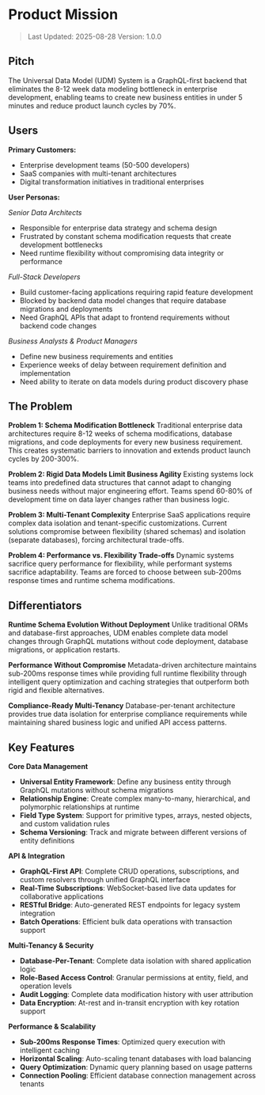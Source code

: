 # Product Mission

> Last Updated: 2025-08-28
> Version: 1.0.0

## Pitch

The Universal Data Model (UDM) System is a GraphQL-first backend that eliminates the 8-12 week data modeling bottleneck in enterprise development, enabling teams to create new business entities in under 5 minutes and reduce product launch cycles by 70%.

## Users

**Primary Customers:**
- Enterprise development teams (50-500 developers)
- SaaS companies with multi-tenant architectures
- Digital transformation initiatives in traditional enterprises

**User Personas:**

*Senior Data Architects*
- Responsible for enterprise data strategy and schema design
- Frustrated by constant schema modification requests that create development bottlenecks
- Need runtime flexibility without compromising data integrity or performance

*Full-Stack Developers*
- Build customer-facing applications requiring rapid feature development
- Blocked by backend data model changes that require database migrations and deployments
- Need GraphQL APIs that adapt to frontend requirements without backend code changes

*Business Analysts & Product Managers*
- Define new business requirements and entities
- Experience weeks of delay between requirement definition and implementation
- Need ability to iterate on data models during product discovery phase

## The Problem

**Problem 1: Schema Modification Bottleneck**
Traditional enterprise data architectures require 8-12 weeks of schema modifications, database migrations, and code deployments for every new business requirement. This creates systematic barriers to innovation and extends product launch cycles by 200-300%.

**Problem 2: Rigid Data Models Limit Business Agility**
Existing systems lock teams into predefined data structures that cannot adapt to changing business needs without major engineering effort. Teams spend 60-80% of development time on data layer changes rather than business logic.

**Problem 3: Multi-Tenant Complexity**
Enterprise SaaS applications require complex data isolation and tenant-specific customizations. Current solutions compromise between flexibility (shared schemas) and isolation (separate databases), forcing architectural trade-offs.

**Problem 4: Performance vs. Flexibility Trade-offs**
Dynamic systems sacrifice query performance for flexibility, while performant systems sacrifice adaptability. Teams are forced to choose between sub-200ms response times and runtime schema modifications.

## Differentiators

**Runtime Schema Evolution Without Deployment**
Unlike traditional ORMs and database-first approaches, UDM enables complete data model changes through GraphQL mutations without code deployment, database migrations, or application restarts.

**Performance Without Compromise**
Metadata-driven architecture maintains sub-200ms response times while providing full runtime flexibility through intelligent query optimization and caching strategies that outperform both rigid and flexible alternatives.

**Compliance-Ready Multi-Tenancy**
Database-per-tenant architecture provides true data isolation for enterprise compliance requirements while maintaining shared business logic and unified API access patterns.

## Key Features

**Core Data Management**
- **Universal Entity Framework**: Define any business entity through GraphQL mutations without schema migrations
- **Relationship Engine**: Create complex many-to-many, hierarchical, and polymorphic relationships at runtime
- **Field Type System**: Support for primitive types, arrays, nested objects, and custom validation rules
- **Schema Versioning**: Track and migrate between different versions of entity definitions

**API & Integration**
- **GraphQL-First API**: Complete CRUD operations, subscriptions, and custom resolvers through unified GraphQL interface
- **Real-Time Subscriptions**: WebSocket-based live data updates for collaborative applications
- **RESTful Bridge**: Auto-generated REST endpoints for legacy system integration
- **Batch Operations**: Efficient bulk data operations with transaction support

**Multi-Tenancy & Security**
- **Database-Per-Tenant**: Complete data isolation with shared application logic
- **Role-Based Access Control**: Granular permissions at entity, field, and operation levels
- **Audit Logging**: Complete data modification history with user attribution
- **Data Encryption**: At-rest and in-transit encryption with key rotation support

**Performance & Scalability**
- **Sub-200ms Response Times**: Optimized query execution with intelligent caching
- **Horizontal Scaling**: Auto-scaling tenant databases with load balancing
- **Query Optimization**: Dynamic query planning based on usage patterns
- **Connection Pooling**: Efficient database connection management across tenants